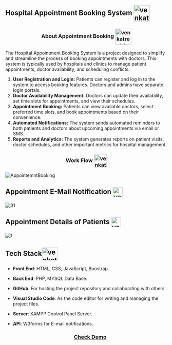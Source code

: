 <h2 align="left">Hospital Appointment Booking System <img align="center" src="https://cdn-icons-png.flaticon.com/512/8767/8767359.png" alt="venkatreddy" height="50" width="50" /></h2>

<h3 align="center">About Appointment Booking <img align="center" src="https://icons.veryicon.com/png/o/miscellaneous/icon-library-of-x-bacteria/appointment-4.png" alt="venkatreddy" height="50" width="50" /></h3>

<p>The Hospital Appointment Booking System is a project designed to simplify and streamline the process of booking appointments with doctors. This system is typically used by hospitals and clinics to manage patient appointments, doctor availability, and scheduling conflicts.</p>

1. **User Registration and Login:** Patients can register and log in to the system to access booking features. Doctors and admins have separate login portals.
2. **Doctor Availability Management:** Doctors can update their availability, set time slots for appointments, and view their schedules.
3. **Appointment Booking:** Patients can view available doctors, select preferred time slots, and book appointments based on their convenience.
4. **Automated Notifications:** The system sends automated reminders to both patients and doctors about upcoming appointments via email or SMS.
5. **Reports and Analytics:** The system generates reports on patient visits, doctor schedules, and other important metrics for hospital management.

<h3 align="center">Work Flow <img align="center" src="https://static-00.iconduck.com/assets.00/workflow-icon-1877x2048-c8d8znjq.png" alt="venkatreddy" height="40" width="40" /></h3>

![AppointemntBooking](https://github.com/user-attachments/assets/c77a1c5b-ca99-4669-9dad-7374cc295a30)

<h2 align="left">Appointment E-Mail Notification <img align="center" src="https://cdn-icons-png.flaticon.com/128/5968/5968534.png" alt="venkatreddy" height="30" width="30" /></h2>

![31](https://github.com/user-attachments/assets/f7c0dfb9-9bf0-4afc-90ee-9353a58cd71b)

<h2 align="left">Appointment Details of Patients <img align="center" src="https://cdn-icons-png.flaticon.com/128/2504/2504768.png" alt="venkatreddy" height="30" width="30" /></h2>

![1](https://github.com/user-attachments/assets/3ebe918b-5bff-47f1-9b85-4aed69908c51)

<h2 align="left">Tech Stack<img align="center" src="https://www.svgrepo.com/show/408381/stack-apps-layers.svg" alt="venkatreddy" height="40" width="50" /></h2>

- **Front End**: HTML, CSS, JavaScript, Boostrap.
- **Back End**: PHP, MYSQL Data Base.
- **GitHub**: For hosting the project repository and collaborating with others.
- **Visual Studio Code**: As the code editor for writing and managing the project files.
- **Server**: XAMPP Control Panel Server.
- **API**: W3forms for E-mail notifications.

  <h3 align="center"><a href="https://floridaappointmentbooking.ct.ws/">Check Demo</a></h3>
